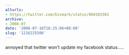 ```yaml
---
alturls:
- https://twitter.com/bismark/status/860103301
archive:
- 2008-07
date: '2008-07-16T16:25:06+00:00'
slug: '1216225506'
---
```


annoyed that twitter won't update my facebook status.....

